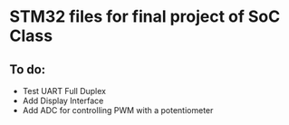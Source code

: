 # STM32 files for final project of SoC Class

## To do:
- Test UART Full Duplex
- Add Display Interface
- Add ADC for controlling PWM with a potentiometer